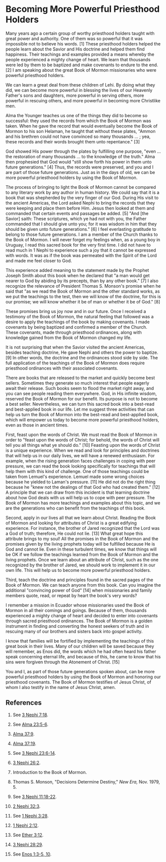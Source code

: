 # Becoming More Powerful Priesthood Holders

Many years ago a certain group of worthy priesthood holders taught with great
power and authority. One of them was so powerful that it was impossible not to
believe his words. [1]  These priesthood holders helped the people learn about
the Savior and His doctrine and helped them find happiness. Their teachings
and examples provided a means whereby the people experienced a mighty change
of heart. We learn that thousands were led by them to be baptized and make
covenants to endure to the end. [2]  I am speaking about the great Book of
Mormon missionaries who were powerful priesthood holders.

We can learn a great deal from these children of Lehi. By doing what they did,
we can become more powerful in blessing the lives of our Heavenly Father's
sons and daughters, more powerful in serving others, more powerful in rescuing
others, and more powerful in becoming more Christlike men.

Alma the Younger teaches us one of the things they did to become so
successful: they used the records from which the Book of Mormon was taken.
When he gave the record that would eventually become the Book of Mormon to his
son Helaman, he taught that without these plates, "Ammon and his brethren
could not have convinced so many thousands ... ; yea, these records and their
words brought them unto repentance." [3]

God showed His power through the plates by fulfilling one purpose, "even ... the
restoration of many thousands ... to the knowledge of the truth." Alma then
prophesied that God would "still show forth his power in them unto future
generations." [4]  Thus, the records were preserved, and you and I are part of
those future generations. Just as in the days of old, we can be more powerful
priesthood holders by using the Book of Mormon.

The process of bringing to light the Book of Mormon cannot be compared to any
literary work by any author in human history. We could say that it is a book
that was shepherded by the very finger of our God. During His visit to the
ancient Americas, the Lord asked Nephi to bring the records that they were
keeping and place them before Him. Jesus then looked at them and commanded
that certain events and passages be added. [5]  "And [the Savior] saith: These
scriptures, which ye had not with you, the Father commanded that I should give
unto you; for it was wisdom in him that they should be given unto future
generations." [6]  I feel everlasting gratitude to belong to those future
generations. I am a member of the Church thanks to the Book of Mormon. I will
never forget my feelings when, as a young boy in Uruguay, I read this sacred
book for the very first time. I did not have to read much in 1 Nephi to
experience such a joy that it cannot be expressed with words. It was as if the
book was permeated with the Spirit of the Lord and made me feel closer to God.

This experience added meaning to the statement made by the Prophet Joseph
Smith about this book when he declared that "a man would get nearer to God by
abiding by its precepts, than by any other book." [7]  I also recognize the
relevance of President Thomas S. Monson's promise when he said that "as we
read the Book of Mormon and the other standard works, as we put the teachings
to the test, then we will know of the doctrine, for this is our promise; we
will know whether it be of man or whether it be of God." [8]

These promises bring us joy now and in our future. Once I received a testimony
of the Book of Mormon, the natural feeling that followed was a desire to apply
the teachings of the book by making covenants. I made covenants by being
baptized and confirmed a member of the Church. These covenants, made through
priesthood ordinances, along with knowledge gained from the Book of Mormon
changed my life.

It is not surprising that when the Savior visited the ancient Americas,
besides teaching doctrine, He gave Nephi and others the power to baptize. [9]
In other words, the doctrine and the ordinances stood side by side. The full
application of the teachings of the Book of Mormon does require priesthood
ordinances with their associated covenants.

There are books that are released to the market and quickly become best
sellers. Sometimes they generate so much interest that people eagerly await
their release. Such books seem to flood the market right away, and you can see
people reading them everywhere. God, in His infinite wisdom, reserved the Book
of Mormon for our benefit. Its purpose is not to become a best seller.
Nevertheless, we can turn this sacred book into a best-read and best-applied
book in our life. Let me suggest three activities that can help us turn the
Book of Mormon into the best-read and best-applied book, which will empower us
today to become more powerful priesthood holders, even as those in ancient
times.

First, feast upon the words of Christ. We must read the Book of Mormon in
order to "feast upon the words of Christ; for behold, the words of Christ will
tell you all things what ye should do." [10]  Feasting upon the words of
Christ is a unique experience. When we read and look for principles and
doctrines that will help us in our daily lives, we will have a renewed
enthusiasm. For example, when the rising generation faces challenges in coping
with peer pressure, we can read the book looking specifically for teachings
that will help them with this kind of challenge. One of those teachings could
be taken from Lemuel's experience. Lemuel made some wrong choices because he
yielded to Laman's pressure. [11]  He did not do the right thing because he
"knew not the dealings of that God who had created them." [12]  A principle
that we can draw from this incident is that learning doctrine about how God
deals with us will help us to cope with peer pressure. The Book of Mormon has
more teachings and examples about this topic, and we are the generations who
can benefit from the teachings of this book.

Second, apply in our lives all that we learn about Christ. Reading the Book of
Mormon and looking for attributes of Christ is a great edifying experience.
For instance, the brother of Jared recognized that the Lord was a God of
truth; therefore, He could not lie. [13]  What great hope this attribute
brings to my soul! All the promises in the Book of Mormon and the promises
given by the living prophets today will be fulfilled because He is God and
cannot lie. Even in these turbulent times, we know that things will be OK if
we follow the teachings learned from the Book of Mormon and the living
prophets. Once we learn about an attribute of Christ, such as the one
recognized by the brother of Jared, we should work to implement it in our own
life. This will help us to become more powerful priesthood holders.

Third, teach the doctrine and principles found in the sacred pages of the Book
of Mormon. We can teach anyone from this book. Can you imagine the additional
"convincing power of God" [14]  when missionaries and family members quote,
read, or repeat by heart the book's very words?

I remember a mission in Ecuador whose missionaries used the Book of Mormon in
all their comings and goings. Because of them, thousands experienced a mighty
change of heart and decided to enter into covenants through sacred priesthood
ordinances. The Book of Mormon is a golden instrument in finding and
converting the honest seekers of truth and in rescuing many of our brothers
and sisters back into gospel activity.

I know that families will be fortified by implementing the teachings of this
great book in their lives. Many of our children will be saved because they
will remember, as Enos did, the words which he had often heard his father
speak concerning eternal life, and because of this, he came to know that his
sins were forgiven through the Atonement of Christ. [15]

You and I, as part of those future generations spoken about, can be more
powerful priesthood holders by using the Book of Mormon and honoring our
priesthood covenants. The Book of Mormon testifies of Jesus Christ, of whom I
also testify in the name of Jesus Christ, amen.

## References

  1.  See [3 Nephi 7:18](https://www.lds.org/scriptures/bofm/3-ne/7.18?lang=eng#17).

  2.  See [Alma 23:5-6](https://www.lds.org/scriptures/bofm/alma/23.5-6?lang=eng#4).

  3.   [Alma 37:9](https://www.lds.org/scriptures/bofm/alma/37.9?lang=eng#8).

  4.   [Alma 37:19](https://www.lds.org/scriptures/bofm/alma/37.19?lang=eng#18).

  5.  See [3 Nephi 23:6-14](https://www.lds.org/scriptures/bofm/3-ne/23.6-14?lang=eng#5).

  6.   [3 Nephi 26:2](https://www.lds.org/scriptures/bofm/3-ne/26.2?lang=eng#1).

  7.  Introduction to the Book of Mormon.

  8.  Thomas S. Monson, "Decisions Determine Destiny," _New Era,_ Nov. 1979, 5.

  9.  See [3 Nephi 11:18-22](https://www.lds.org/scriptures/bofm/3-ne/11.18-22?lang=eng#17).

  10.   [2 Nephi 32:3](https://www.lds.org/scriptures/bofm/2-ne/32.3?lang=eng#2).

  11.  See [1 Nephi 3:28](https://www.lds.org/scriptures/bofm/1-ne/3.28?lang=eng#27).

  12.   [1 Nephi 2:12](https://www.lds.org/scriptures/bofm/1-ne/2.12?lang=eng#11).

  13.  See [Ether 3:12](https://www.lds.org/scriptures/bofm/ether/3.12?lang=eng#11).

  14.   [3 Nephi 28:29](https://www.lds.org/scriptures/bofm/3-ne/28.29?lang=eng#28).

  15.  See [Enos 1:3-5, 10](https://www.lds.org/scriptures/bofm/enos/1.3-5%2C10?lang=eng#2).

